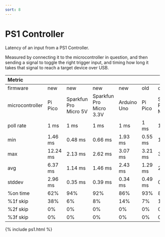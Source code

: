 ```yaml
---
sort: 8
---
```


# PS1 Controller

Latency of an input from a PS1 Controller.

Measured by connecting it to the microcontroller in question, and then sending a signal to toggle the right trigger input, and timing how long it takes that signal to reach a target device over USB.

| Metric          |          |                       |                         |             |         |                       |                         |             |
| :-------------- | -------- | --------------------- | ----------------------- | ----------- | ------- | --------------------- | ----------------------- | ----------- |
| firmware        | new      | new                   | new                     | new         | old     | old                   | old                     | old         |
| microcontroller | Pi Pico  | Sparkfun Pro Micro 5V | Sparkfun Pro Micro 3.3V | Arduino Uno | Pi Pico | Sparkfun Pro Micro 5V | Sparkfun Pro Micro 3.3V | Arduino Uno |
| poll rate       | 1 ms     | 1 ms                  | 1 ms                    | 1 ms        | 1 ms    | 1 ms                  | 1 ms                    | 1 ms        |
| min             | 1.46 ms  | 0.48 ms               | 0.66 ms                 | 1.93 ms     | 0.55 ms | 1.1 ms                | 2.07 ms                 | 1.46 ms     |
| max             | 12.24 ms | 2.13 ms               | 2.62 ms                 | 3.07 ms     | 3.21 ms | 3.23 ms               | 4.7 ms                  | 3.11 ms     |
| avg             | 6.37 ms  | 1.14 ms               | 1.46 ms                 | 2.43 ms     | 1.29 ms | 2.34 ms               | 3.4 ms                  | 2.26 ms     |
| stddev          | 2.96 ms  | 0.35 ms               | 0.39 ms                 | 0.34 ms     | 0.49 ms | 0.42 ms               | 0.56 ms                 | 0.37 ms     |
| %on time        | 62%      | 94%                   | 92%                     | 86%         | 93%     | 87%                   | 80%                     | 87%         |
| %1f skip        | 38%      | 6%                    | 8%                      | 14%         | 7%      | 13%                   | 20%                     | 13%         |
| %2f skip        | 0%       | 0%                    | 0%                      | 0%          | 0%      | 0%                    | 0%                      | 0%          |
| %3f skip        | 0%       | 0%                    | 0%                      | 0%          | 0%      | 0%                    | 0%                      | 0%          |

{% include ps1.html %}
